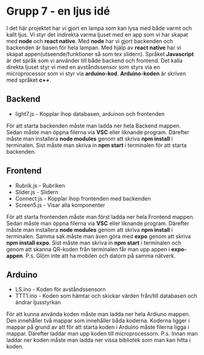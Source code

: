 # Grupp 7 - en ljus idé
I det här projektet har vi gjort en lampa som kan lysa med både varmt och kallt ljus. Vi styr det indirekta varma ljuset med en app som vi har skapat med **node** och **react native**. Med **node** har vi gjort backenden och backenden är basen för hela lampan. Med hjälp av **react native** har vi skapat appen(utseende/funktioner så som tex slidern). Språket **Javascript** är det språk som vi använder till både backend och frontend. 
Det kalla direkta ljuset styr vi med en avståndssensor som styrs via en microprocessor som vi styr via **arduino-kod**. **Arduino-koden** är skriven med språket **c++**. 

## Backend
* light7.js - Kopplar ihop databasen, arduinon och frontenden

För att starta backenden måste man ladda ner hela Backend mappen. Sedan måste man öppna filerna via **VSC** eller liknande program. Därefter måste man installera **node modules** genom att skriva **npm install** i terminalen. Sist måste man skriva in **npm start** i terminalen för att starta backenden.

## Frontend 
* Rubrik.js - Rubriken
* Slider.js - Slidern
* Connect.js - Kopplar ihop frontenden med backenden
* Screen5.js - Visar alla komponenter

För att starta frontenden måste man först ladda ner hela Frontend mappen. Sedan måste man öppna filerna via **VSC** eller liknande program. Därefter måste man installera **node modules** genom att skriva **npm install** i terminalen. Samma sak måste man även göra med **expo** genom att skriva **npm install expo**. Sist måste man skriva in **npm start** i terminalen och genom att skanna QR-koden från terminalen får man upp appen i **expo-appen**. 
P.s. Glöm inte att ha mobilen och datorn på samma nätverk. 

## Arduino 
* LS.ino - Koden för avståndssensorn
* TTT1.ino - Koden som hämtar och skickar värden från/till databasen och ändrar ljusstyrkan 

För att kunna använda koden måste man ladda ner hela Ardiuno mappen. Den innehåller två mappar som innehåller båda koderna. Koderna ligger i mappar på grund av att för att starta koden i Arduino måste filerna ligga i mappar. Därefter laddar man upp koden till microprocessorn.
P.s. Innan man laddar ner koden måste man ladda ner vissa bibliotek som  man kan hitta i koden.  


